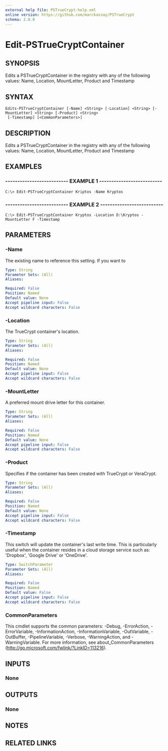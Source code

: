 ```yaml
---
external help file: PSTrueCrypt-help.xml
online version: https://github.com/marckassay/PSTrueCrypt
schema: 2.0.0
---
```


# Edit-PSTrueCryptContainer

## SYNOPSIS
Edits a PSTrueCryptContainer in the registry with any of the following values: Name, Location, MountLetter, Product and Timestamp

## SYNTAX

```
Edits-PSTrueCryptContainer [-Name] <String> [-Location] <String> [-MountLetter] <String> [-Product] <String>
 [-Timestamp] [<CommonParameters>]
```

## DESCRIPTION
Edits a PSTrueCryptContainer in the registry with any of the following values: Name, Location, MountLetter, Product and Timestamp

## EXAMPLES

### -------------------------- EXAMPLE 1 --------------------------
```
C:\> Edit-PSTrueCryptContainer Kriptos -Name Kryptos
```

### -------------------------- EXAMPLE 2 --------------------------
```
C:\> Edit-PSTrueCryptContainer Kryptos -Location D:\Kryptos -MountLetter F -Timestamp
```

## PARAMETERS

### -Name
The existing name to reference this setting. If you want to 

```yaml
Type: String
Parameter Sets: (All)
Aliases: 

Required: False
Position: Named
Default value: None
Accept pipeline input: False
Accept wildcard characters: False
```

### -Location
The TrueCrypt container's location.

```yaml
Type: String
Parameter Sets: (All)
Aliases: 

Required: False
Position: Named
Default value: None
Accept pipeline input: False
Accept wildcard characters: False
```

### -MountLetter
A preferred mount drive letter for this container.

```yaml
Type: String
Parameter Sets: (All)
Aliases: 

Required: False
Position: Named
Default value: None
Accept pipeline input: False
Accept wildcard characters: False
```

### -Product
Specifies if the container has been created with TrueCrypt or VeraCrypt.

```yaml
Type: String
Parameter Sets: (All)
Aliases: 

Required: False
Position: Named
Default value: None
Accept pipeline input: False
Accept wildcard characters: False
```

### -Timestamp
This switch will update the container's last write time. 
This is particularly useful when the container resides in  a cloud storage service such as: 'Dropbox', 'Google Drive' or 'OneDrive'.

```yaml
Type: SwitchParameter
Parameter Sets: (All)
Aliases: 

Required: False
Position: Named
Default value: False
Accept pipeline input: False
Accept wildcard characters: False
```

### CommonParameters
This cmdlet supports the common parameters: -Debug, -ErrorAction, -ErrorVariable, -InformationAction, -InformationVariable, -OutVariable, -OutBuffer, -PipelineVariable, -Verbose, -WarningAction, and -WarningVariable. For more information, see about_CommonParameters (http://go.microsoft.com/fwlink/?LinkID=113216).

## INPUTS

### None

## OUTPUTS

### None

## NOTES

## RELATED LINKS

